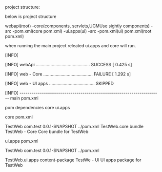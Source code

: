 project structure:

below is project structure

 webapi(root)
       -core(components, servlets,UCMUse sightly components)
          -src
          -pom.xml(core pom.xml)
       -ui.apps(ui)
          -src
          -pom.xml(ui)
  pom.xml(root pom.xml)

when running the main project releated ui.apps and core will run.

[INFO]

[INFO] webApi ............................................ SUCCESS [ 0.425 s]

[INFO] web - Core ........................................ FAILURE [ 1.292 s]

[INFO] web - UI apps ..................................... SKIPPED

[INFO] ------------------------------------------------------------------------
main pom.xml

 <packaging>pom</packaging>
 <modules>
    <module>dependencies</module>
    <module>core</module>
    <module>ui.apps</module>
  </modules>

core pom.xml

<parent>
    <artifactId>TestWeb</artifactId>
    <groupId>com.test</groupId>
    <version>0.0.1-SNAPSHOT</version>
    <relativePath>../pom.xml</relativePath>
  </parent>
 <artifactId>TestWeb.core</artifactId>
  <packaging>bundle</packaging>
  <name>TestWeb - Core</name>
  <description>Core bundle for TestWeb</description>

ui.apps pom.xml

<parent>
    <artifactId>TestWeb</artifactId>
    <groupId>com.test</groupId>
    <version>0.0.1-SNAPSHOT</version>
    <relativePath>../pom.xml</relativePath>
  </parent>
  
 <artifactId>TestWeb.ui.apps</artifactId>
 <packaging>content-package</packaging>
 <name>TestWe - UI</name>
     <description>UI apps package for TestWeb</description>
